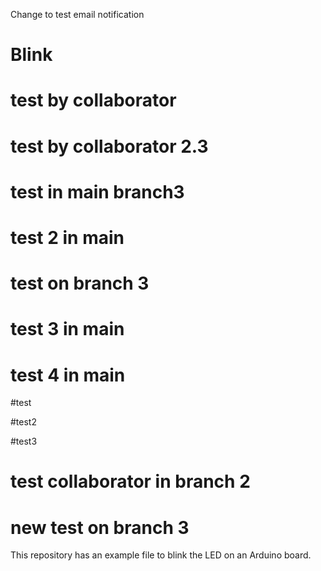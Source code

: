 Change to test email notification
# Blink

# test by collaborator

# test by collaborator 2.3

# test in main branch3

# test 2 in main

# test on branch 3

# test 3 in main

# test 4 in main

#test

#test2

#test3

# test collaborator in branch 2

# new test on branch 3

This repository has an example file to blink the LED on an Arduino board.
